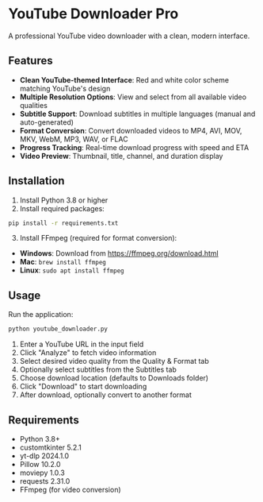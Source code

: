 # YouTube Downloader Pro

A professional YouTube video downloader with a clean, modern interface.

## Features

- **Clean YouTube-themed Interface**: Red and white color scheme matching YouTube's design
- **Multiple Resolution Options**: View and select from all available video qualities
- **Subtitle Support**: Download subtitles in multiple languages (manual and auto-generated)
- **Format Conversion**: Convert downloaded videos to MP4, AVI, MOV, MKV, WebM, MP3, WAV, or FLAC
- **Progress Tracking**: Real-time download progress with speed and ETA
- **Video Preview**: Thumbnail, title, channel, and duration display

## Installation

1. Install Python 3.8 or higher
2. Install required packages:
```bash
pip install -r requirements.txt
```

3. Install FFmpeg (required for format conversion):
- **Windows**: Download from https://ffmpeg.org/download.html
- **Mac**: `brew install ffmpeg`
- **Linux**: `sudo apt install ffmpeg`

## Usage

Run the application:
```bash
python youtube_downloader.py
```

1. Enter a YouTube URL in the input field
2. Click "Analyze" to fetch video information
3. Select desired video quality from the Quality & Format tab
4. Optionally select subtitles from the Subtitles tab
5. Choose download location (defaults to Downloads folder)
6. Click "Download" to start downloading
7. After download, optionally convert to another format

## Requirements

- Python 3.8+
- customtkinter 5.2.1
- yt-dlp 2024.1.0
- Pillow 10.2.0
- moviepy 1.0.3
- requests 2.31.0
- FFmpeg (for video conversion)